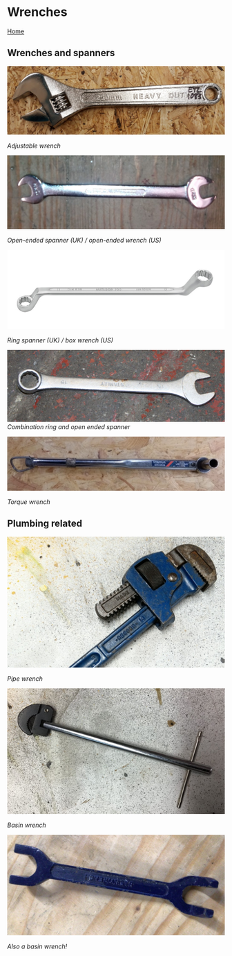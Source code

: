 # Wrenches

[Home](index.md)

## Wrenches and spanners

![adjustable_wrench.jpg](img/wrench/adjustable_wrench.jpg)

_Adjustable wrench_

![open_end_spanner.jpg](img/wrench/open_end_spanner.jpg)

_Open-ended spanner (UK) / open-ended wrench (US)_

![ring_spanner.jpg](img/wrench/ring_spanner.jpg)

_Ring spanner (UK) / box wrench (US)_

![combination_ring_open_ended_spanner.jpg](img/wrench/combination_ring_open_ended_spanner.jpg)
_Combination ring and open ended spanner_

![torque.jpg](img/wrench/torque.jpg)

_Torque wrench_

## Plumbing related

![pipe_wrench.jpg](img/wrench/pipe_wrench.jpg)

_Pipe wrench_

![basin_wrench.jpeg](img/wrench/basin_wrench.jpg)

_Basin wrench_

![basin_wrench_fixed.jpg](img/wrench/basin_wrench_fixed.jpg)

_Also a basin wrench!_